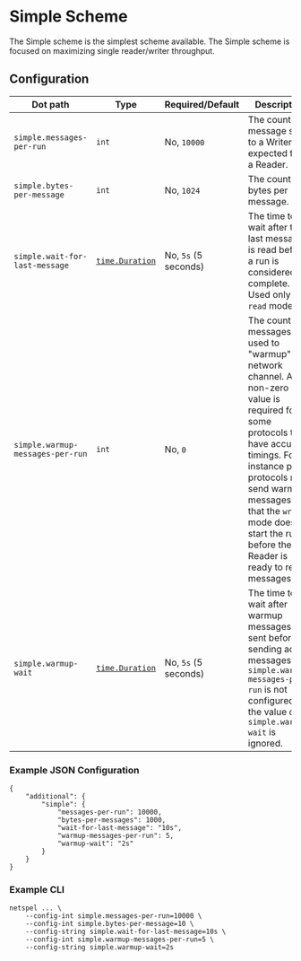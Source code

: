 # Simple Scheme

The Simple scheme is the simplest scheme available. The Simple scheme is focused on maximizing single reader/writer throughput.

## Configuration

 Dot path | Type | Required/Default | Description
 ---|---|---|---
 `simple.messages-per-run` | `int` | No, `10000` | The count of message sent to a Writer and expected from a Reader.
 `simple.bytes-per-message` | `int` | No, `1024` | The count of bytes per message.
 `simple.wait-for-last-message` | [`time.Duration`](https://golang.org/pkg/time/#ParseDuration) | No, `5s` (5 seconds) | The time to wait after the last message is read before a run is considered complete. Used only in `read` mode.
 `simple.warmup-messages-per-run` | `int` | No, `0` | The count of messages used to "warmup" the network channel. A non-zero value is required for some protocols to have accurate timings. For instance pull protocols must send warm up messages so that the `write` mode doesn't start the run before the Reader is ready to read messages.
 `simple.warmup-wait` | [`time.Duration`](https://golang.org/pkg/time/#ParseDuration) | No, `5s` (5 seconds) | The time to wait after warmup messages are sent before sending actual messages. If `simple.warmup-messages-per-run` is not configured, the value of `simple.warmup-wait` is ignored.

### Example JSON Configuration

```
{
    "additional": {
        "simple": {
            "messages-per-run": 10000,
            "bytes-per-messages": 1000,
            "wait-for-last-message": "10s",
            "warmup-messages-per-run": 5,
            "warmup-wait": "2s"
        }
    }
}
```

### Example CLI

```
netspel ... \
    --config-int simple.messages-per-run=10000 \
    --config-int simple.bytes-per-message=10 \
    --config-string simple.wait-for-last-message=10s \
    --config-int simple.warmup-messages-per-run=5 \
    --config-string simple.warmup-wait=2s
